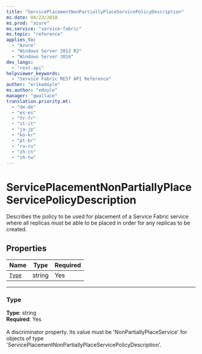 ```yaml
---
title: "ServicePlacementNonPartiallyPlaceServicePolicyDescription"
ms.date: 04/23/2018
ms.prod: "azure"
ms.service: "service-fabric"
ms.topic: "reference"
applies_to: 
  - "Azure"
  - "Windows Server 2012 R2"
  - "Windows Server 2016"
dev_langs: 
  - "rest-api"
helpviewer_keywords: 
  - "Service Fabric REST API Reference"
author: "erikadoyle"
ms.author: "edoyle"
manager: "gwallace"
translation.priority.mt: 
  - "de-de"
  - "es-es"
  - "fr-fr"
  - "it-it"
  - "ja-jp"
  - "ko-kr"
  - "pt-br"
  - "ru-ru"
  - "zh-cn"
  - "zh-tw"
---
```

# ServicePlacementNonPartiallyPlaceServicePolicyDescription

Describes the policy to be used for placement of a Service Fabric service where all replicas must be able to be placed in order for any replicas to be created.


## Properties
| Name | Type | Required |
| --- | --- | --- |
| [`Type`](#type) | string | Yes |

____
### Type
__Type__: string <br/>
__Required__: Yes <br/>
<br/>
A discriminator property. Its value must be 'NonPartiallyPlaceService' for objects of type 'ServicePlacementNonPartiallyPlaceServicePolicyDescription'.
